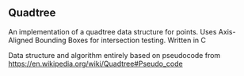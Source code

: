## Quadtree
An implementation of a quadtree data structure for points. Uses Axis-Aligned Bounding Boxes for intersection testing. Written in C

Data structure and algorithm entirely based on pseudocode from https://en.wikipedia.org/wiki/Quadtree#Pseudo_code
